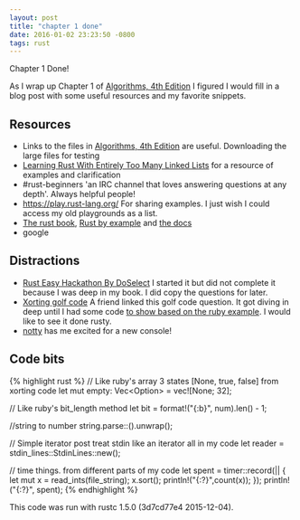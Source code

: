 ```yaml
---
layout: post
title: "chapter 1 done"
date: 2016-01-02 23:23:50 -0800
tags: rust
---
```

Chapter 1 Done!

As I wrap up Chapter 1 of [Algorithms, 4th Edition] I figured I would
fill in a blog post with some useful resources and my favorite snippets.

## Resources

* Links to the files in [Algorithms, 4th Edition] are useful. Downloading the large files for testing
* [Learning Rust With Entirely Too Many Linked Lists] for a resource of
examples and clarification
* \#rust-beginners 'an IRC channel that loves answering questions at any
depth'. Always helpful people!
* https://play.rust-lang.org/ For sharing examples. I just wish I could
access my old playgrounds as a list.
* [The rust book], [Rust by example] and [the docs]
* google

## Distractions

* [Rust Easy Hackathon By DoSelect] I started it but did not complete
it because I was deep in my book. I did copy the questions for later.
* [Xorting golf code] A friend linked this golf code question. It got
diving in deep until I had some code [to show based on the ruby example]. I would like to see it done rusty.
* [notty] has me excited for a new console!

## Code bits
{% highlight rust %}
// Like ruby's array 3 states [None, true, false] from xorting code
let mut empty: Vec<Option<bool>> = vec![None; 32];

// Like ruby's bit_length method
let bit = format!("{:b}", num).len() - 1;

//string to number
string.parse::<usize>().unwrap();

// Simple iterator post treat stdin like an iterator all in my code
let reader = stdin_lines::StdinLines::new();

// time things. from different parts of my code
let spent = timer::record(|| {
    let mut x = read_ints(file_string);
    x.sort();
    println!("{:?}",count(x));
    });
println!("{:?}", spent);
{% endhighlight %}

This code was run with rustc 1.5.0 (3d7cd77e4 2015-12-04).

[notty]: https://github.com/withoutboats/notty
[the docs]: https://doc.rust-lang.org/stable/std/
[Algorithms, 4th Edition]: http://algs4.cs.princeton.edu/home/
[Learning Rust With Entirely Too Many Linked Lists]: http://cglab.ca/~abeinges/blah/too-many-lists/book/README.html
[The rust book]: https://doc.rust-lang.org/nightly/book/
[Rust by example]: http://rustbyexample.com/
[Rust Easy Hackathon By DoSelect]: https://doselect.com/hackathon/doselect-rust-easy-hackathon
[Xorting golf code]: http://codegolf.stackexchange.com/questions/68109/xorting-an-array
[to show based on the ruby example]: https://github.com/sbeckeriv/xorting-rust
